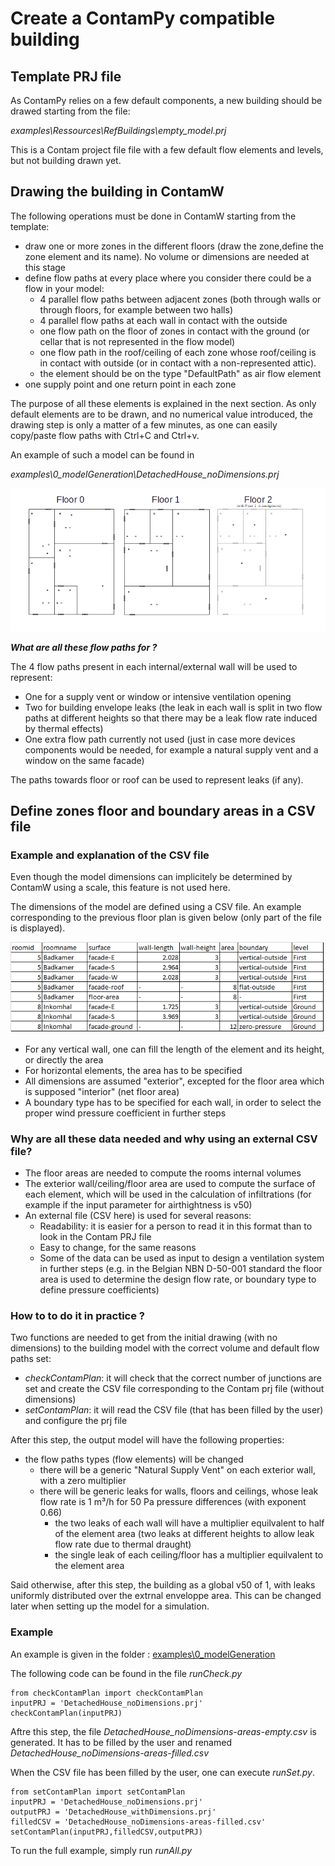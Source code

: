 # Create a ContamPy compatible building

## Template PRJ file

As ContamPy relies on a few default components, a new building should be drawed starting from the file: 

*examples\Ressources\RefBuildings\empty_model.prj*

This is a Contam project file file with a few default flow elements and levels, but not building drawn yet.  

## Drawing the building in ContamW

The following operations must be done in ContamW starting from the template:

+ draw one or more zones in the different floors (draw the zone,define the zone element and its name). No volume or dimensions are needed at this stage
+ define flow paths at every place where you consider there could be a flow in your model:
	+ 4 parallel flow paths between adjacent zones (both through walls or through floors, for example between two halls)
	+ 4 parallel flow paths at each wall in contact with the outside
	+ one flow path on the floor of zones in contact with the ground (or cellar that is not represented in the flow model)
	+ one flow path in the roof/ceiling of each zone whose roof/ceiling is in contact with outside (or in contact with a non-represented attic). 
	+ the element should be on the type "DefaultPath" as air flow element
+ one supply point and one return point in each zone

The purpose of all these elements is explained in the next section. As only default elements are to be drawn, and no numerical value introduced, the drawing step is only a matter of a few minutes, as one can easily copy/paste flow paths with Ctrl+C and Ctrl+v.

An example of such a model can be found in 

*examples\0_modelGeneration\DetachedHouse_noDimensions.prj*

![image](images/floor_plan_image.png "Title") 


***What are all these flow paths for ?***

The 4 flow paths present in each internal/external wall will be used to represent:

+ One for a supply vent or window or intensive ventilation opening
+ Two for building envelope leaks (the leak in each wall is split in two flow paths at different heights so that there may be a leak flow rate induced by thermal effects)
+ One extra flow path currently not used (just in case more devices components would be needed, for example a natural supply vent and a window on the same facade)

The paths towards floor or roof can be used to represent leaks (if any). 


## Define zones floor and boundary areas in a CSV file

### Example and explanation of the CSV file

Even though the model dimensions can implicitely be determined by ContamW using a scale, this feature is not used here. 

The dimensions of the model are defined using a CSV file. An example corresponding to the previous floor plan is given below (only part of the file is displayed).

![image](images/csv_table_filled.png)

+ For any vertical wall, one can fill the length of the element and its height, or directly the area
+ For horizontal elements, the area has to be specified
+ All dimensions are assumed "exterior", excepted for the floor area which is supposed "interior" (net floor area)
+ A boundary type has to be specified for each wall, in order to select the proper wind pressure coefficient in further steps


### Why are all these data needed and why using an external CSV file?

+ The floor areas are needed to compute the rooms internal volumes
+ The exterior wall/ceiling/floor area are used to compute the surface of each element, which will be used in the calculation of infiltrations (for example if the input parameter for airthightness is v50)
+ An external file (CSV here) is used for several reasons:
	+ Readability: it is easier for a person to read it in this format than to look in the Contam PRJ file
	+ Easy to change, for the same reasons
	+ Some of the data can be used as input to design a ventilation system in further steps (e.g. in the Belgian NBN D-50-001 standard the floor area is used to determine the design flow rate, or boundary type to define pressure coefficients)


### How to to do it in practice ?

Two functions are needed to get from the initial drawing (with no dimensions) to the building model with the correct volume and default flow paths set:
+ *checkContamPlan*: it will check that the correct number of junctions are set and create the CSV file corresponding to the Contam prj file (without dimensions)
+ *setContamPlan*: it will read the CSV file (that has been filled by the user) and configure the prj file

After this step, the output model will have the following properties:
+ the flow paths types (flow elements) will be changed
	+ there will be a generic "Natural Supply Vent" on each exterior wall, with a zero multiplier
	+ there will be generic leaks for walls, floors and ceilings, whose leak flow rate is 1 m³/h for 50 Pa pressure differences (with exponent 0.66)
		+ the two leaks of each wall will have a multiplier equilvalent to half of the element area (two leaks at different heights to allow leak flow rate due to thermal draught)
		+ the single leak of each ceiling/floor has a multiplier equilvalent to the element area

Said otherwise, after this step, the building as a global v50 of 1, with leaks uniformly distributed over the extrnal enveloppe area. This can be changed later when setting up the model for a simulation. 

### Example

An example is given in the folder : [examples\0_modelGeneration](../examples/0_modelGeneration)


The following code can be found in the file *runCheck.py*
```
from checkContamPlan import checkContamPlan
inputPRJ = 'DetachedHouse_noDimensions.prj'
checkContamPlan(inputPRJ)
```

Aftre this step, the file *DetachedHouse_noDimensions-areas-empty.csv* is generated. It has to be filled by the user and renamed *DetachedHouse_noDimensions-areas-filled.csv*

When the CSV file has been filled by the user, one can execute *runSet.py*. 
```
from setContamPlan import setContamPlan
inputPRJ = 'DetachedHouse_noDimensions.prj'
outputPRJ = 'DetachedHouse_withDimensions.prj'
filledCSV = 'DetachedHouse_noDimensions-areas-filled.csv'
setContamPlan(inputPRJ,filledCSV,outputPRJ)
```

To run the full example, simply run *runAll.py*




